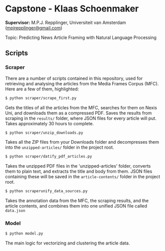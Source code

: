 # Capstone - Klaas Schoenmaker
**Supervisor:** M.P.J. Repplinger, Universiteit van Amsterdam (mpjrepplinger@gmail.com)

Topic: Predicting News Article Framing with Natural Language Processing

## Scripts

### Scraper

There are a number of scripts contained in this repository, used for retrieving and analysing 
the articles from the Media Frames Corpus (MFC). Here are a few of them, highlighted:

```sh
$ python scraper/scrape_first.py
```
Gets the titles of all the articles from the MFC, searches for them on Nexis Uni, and downloads 
them as a compressed PDF.
Saves the results from scraping in the `results/` folder, where JSON files for every article
will put.
Takes approximately 30 hours to complete.

```sh
$ python scraper/unzip_downloads.py
```
Takes all the ZIP files from your Downloads folder and decompresses them into the `unzipped-articles/`
folder in the project root.

```sh
$ python scraper/datify_pdf_articles.py
```
Takes the unzipped PDF files in the 'unzipped-articles' folder, converts them to plain text, and 
extracts the title and body from them. JSON files containing these will be saved in the `article-contents/`
folder in the project root.

```sh
$ python scraperunify_data_sources.py
```
Takes the annotation data from the MFC, the scraping results, and the article contents, and combines them
into one unified JSON file called `data.json`

### Model
```sh
$ python model.py
```
The main logic for vectorizing and clustering the article data.
